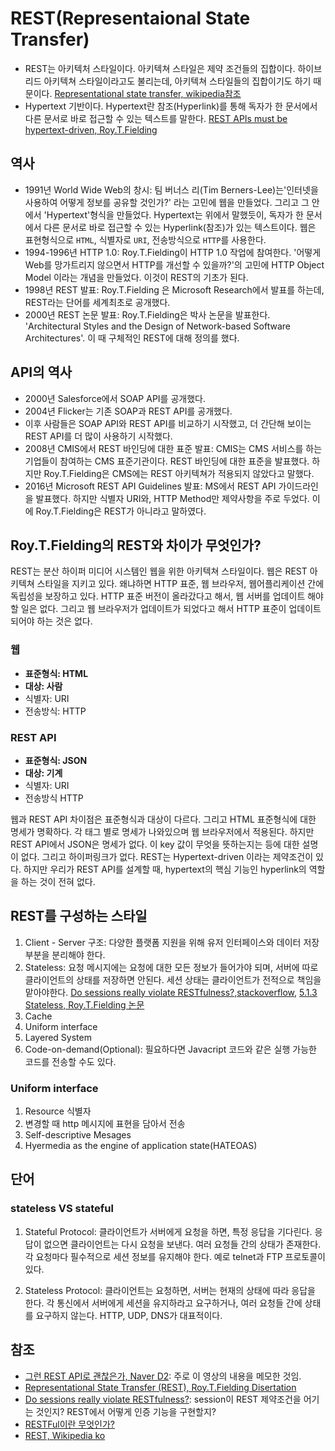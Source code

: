# REST(Representaional State Transfer)
- REST는 아키텍처 스타일이다. 아키텍쳐 스타일은 제약 조건들의 집합이다. 하이브리드 아키텍쳐 스타일이라고도 불리는데, 아키텍쳐 스타일들의 집합이기도 하기 때문이다. [Representational state transfer, wikipedia참조](https://en.wikipedia.org/wiki/Representational_state_transfer)
- Hypertext 기반이다. Hypertext란 참조(Hyperlink)를 통해 독자가 한 문서에서 다른 문서로 바로 접근할 수 있는 텍스트를 말한다. [REST APIs must be hypertext-driven, Roy.T.Fielding](https://roy.gbiv.com/untangled/2008/rest-apis-must-be-hypertext-driven)

## 역사
- 1991년 World Wide Web의 창시: 팀 버너스 리(Tim Berners-Lee)는'인터넷을 사용하여 어떻게 정보를 공유할 것인가?' 라는 고민에 웹을 만들었다. 그리고 그 안에서 'Hypertext'형식을 만들었다. Hypertext는 위에서 말했듯이, 독자가 한 문서에서 다른 문서로 바로 접근할 수 있는 Hyperlink(참조)가 있는 텍스트이다. 웹은 표현형식으로 `HTML`, 식별자로 `URI`, 전송방식으로 `HTTP`를 사용한다.
- 1994-1996년 HTTP 1.0: Roy.T.Fielding이 HTTP 1.0 작업에 참여한다. '어떻게 Web를 망가트리지 않으면서 HTTP를 개선할 수 있을까?'의 고민에 HTTP Object Model 이라는 개념을 만들었다. 이것이 REST의 기초가 된다.
- 1998년 REST 발표: Roy.T.Fielding 은 Microsoft Research에서 발표를 하는데, REST라는 단어를 세계최초로 공개했다.
- 2000년 REST 논문 발표: Roy.T.Fielding은 박사 논문을 발표한다. 'Architectural Styles and the Design of Network-based Software Architectures'. 이 때 구체적인 REST에 대해 정의를 했다.

## API의 역사
- 2000년 Salesforce에서 SOAP API를 공개했다.
- 2004년 Flicker는 기존 SOAP과 REST API를 공개했다.
- 이후 사람들은 SOAP API와 REST API를 비교하기 시작했고, 더 간단해 보이는 REST API를 더 많이 사용하기 시작했다.
- 2008년 CMIS에서 REST 바인딩에 대한 표준 발표: CMIS는 CMS 서비스를 하는 기업들이 참여하는 CMS 표준기관이다. REST 바인딩에 대한 표준을 발표했다. 하지만 Roy.T.Fielding은 CMS에는 REST 아키텍쳐가 적용되지 않았다고 말했다.
- 2016년 Microsoft REST API Guidelines 발표: MS에서 REST API 가이드라인을 발표했다. 하지만 식별자 URI와, HTTP Method만 제약사항을 주로 두었다. 이에 Roy.T.Fielding은 REST가 아니라고 말하였다.

## Roy.T.Fielding의 REST와 차이가 무엇인가?
REST는 분산 하이퍼 미디어 시스템인 웹을 위한 아키텍쳐 스타일이다. 웹은 REST 아키텍쳐 스타일을 지키고 있다. 왜냐하면 HTTP 표준, 웹 브라우저, 웹어플리케이션 간에 독립성을 보장하고 있다. HTTP 표준 버전이 올라갔다고 해서, 웹 서버를 업데이트 해야 할 일은 없다. 그리고 웹 브라우저가 업데이트가 되었다고 해서 HTTP 표준이 업데이트되어야 하는 것은 없다.

### 웹
- **표준형식: HTML**
- **대상: 사람**
- 식별자: URI
- 전송방식: HTTP

### REST API
- **표준형식: JSON**
- **대상: 기계**
- 식별자: URI
- 전송방식 HTTP

웹과 REST API 차이점은 표준형식과 대상이 다르다. 그리고 HTML 표준형식에 대한 명세가 명확하다. 각 태그 별로 명세가 나와있으며 웹 브라우저에서 적용된다. 하지만 REST API에서 JSON은 명세가 없다. 이 key 값이 무엇을 뜻하는지는 등에 대한 설명이 없다. 그리고 하이퍼링크가 없다. REST는 Hypertext-driven 이라는 제약조건이 있다. 하지만 우리가 REST API를 설계할 때, hypertext의 핵심 기능인 hyperlink의 역할을 하는 것이 전혀 없다.

## REST를 구성하는 스타일
1. Client - Server 구조: 다양한 플랫폼 지원을 위해 유저 인터페이스와 데이터 저장 부분을 분리해야 한다.
2. Stateless: 요청 메시지에는 요청에 대한 모든 정보가 들어가야 되며, 서버에 따로 클라이언트의 상태를 저장하면 안된다. 세션 상태는 클라이언트가 전적으로 책임을 맡아야한다. [Do sessions really violate RESTfulness?,stackoverflow](https://stackoverflow.com/questions/6068113/do-sessions-really-violate-restfulness), [5.1.3 Stateless, Roy.T.Fielding 논문](https://www.ics.uci.edu/~fielding/pubs/dissertation/rest_arch_style.htm#sec_5_1_3)
3. Cache
4. Uniform interface
5. Layered System
6. Code-on-demand(Optional): 필요하다면 Javacript 코드와 같은 실행 가능한 코드를 전송할 수도 있다.

### Uniform interface
1. Resource 식별자
2. 변경할 때 http 메시지에 표현을 담아서 전송
3. Self-descriptive Mesages
4. Hyermedia as the engine of application state(HATEOAS)


## 단어
### stateless VS stateful
1. Stateful Protocol: 클라이언트가 서버에게 요청을 하면, 특정 응답을 기다린다. 응답이 없으면 클라이언트는 다시 요청을 보낸다. 여러 요청들 간의 상태가 존재한다. 각 요청마다 필수적으로 세션 정보를 유지해야 한다. 예로 telnet과 FTP 프로토콜이 있다.

2. Stateless Protocol: 클라이언트는 요청하면, 서버는 현재의 상태에 따라 응답을 한다. 각 통신에서 서버에게 세션을 유지하라고 요구하거나, 여러 요청들 간에 상태를 요구하지 않는다. HTTP, UDP, DNS가 대표적이다.

## 참조
- [그런 REST API로 괜찮은가, Naver D2](https://www.youtube.com/watch?v=RP_f5dMoHFc): 주로 이 영상의 내용을 메모한 것임.
- [Representational State Transfer (REST), Roy.T.Fielding Disertation](https://www.ics.uci.edu/~fielding/pubs/dissertation/rest_arch_style.htm)
- [Do sessions really violate RESTfulness?](https://stackoverflow.com/questions/6068113/do-sessions-really-violate-restfulness): session이 REST 제약조건을 어기는 것인지? REST에서 어떻게 인증 기능을 구현할지?
- [RESTFul이란 무엇인가?](http://blog.remotty.com/blog/2014/01/28/lets-study-rest/)
- [REST, Wikipedia ko](https://ko.wikipedia.org/wiki/REST)
